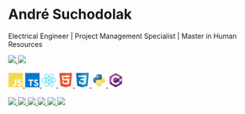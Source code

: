 # André Suchodolak
Electrical Engineer | Project Management Specialist | Master in Human Resources

 <div>
  <a href="https://github.com/a5uc">
  <img src="https://github-readme-stats.vercel.app/api?username=a5uc&show_icons=true&theme=dark&include_all_commits=true&count_private=true"/>
  <img src="https://github-readme-stats.vercel.app/api/top-langs/?username=a5uc&theme=dark"/>
</div>
<br>
<div>
  <img alt="a5uc-Js" height="30" src="https://raw.githubusercontent.com/devicons/devicon/master/icons/javascript/javascript-plain.svg">
  <img alt="a5uc-Ts" height="30" src="https://raw.githubusercontent.com/devicons/devicon/master/icons/typescript/typescript-plain.svg">
  <img alt="a5uc-React" height="30" src="https://raw.githubusercontent.com/devicons/devicon/master/icons/react/react-original.svg">
  <img alt="a5uc-HTML" height="30" src="https://raw.githubusercontent.com/devicons/devicon/master/icons/html5/html5-original.svg">
  <img alt="a5uc-CSS" height="30" src="https://raw.githubusercontent.com/devicons/devicon/master/icons/css3/css3-original.svg">
  <img alt="a5uc-Python" height="30"  src="https://raw.githubusercontent.com/devicons/devicon/master/icons/python/python-original.svg">
  <img alt="a5uc-Csharp" height="30" src="https://raw.githubusercontent.com/devicons/devicon/master/icons/csharp/csharp-original.svg">
</div>
<br/>
<div> 
  <a href="#" target="_blank">
    <img src="https://img.shields.io/badge/YouTube-FF0000?style=for-the-badge&logo=youtube&logoColor=white" target="_blank">
  </a>
  <a href="#" target="_blank">
    <img src="https://img.shields.io/badge/-Instagram-%23E4405F?style=for-the-badge&logo=instagram&logoColor=white" target="_blank">
  </a>
 	<a href="#" target="_blank">
    <img src="https://img.shields.io/badge/Twitch-9146FF?style=for-the-badge&logo=twitch&logoColor=white" target="_blank">
  </a>
  <a href="#" target="_blank">
    <img src="https://img.shields.io/badge/Discord-7289DA?style=for-the-badge&logo=discord&logoColor=white" target="_blank">
  </a> 
  <a href = "mailto:andresuchodolak@gmail.com">
    <img src="https://img.shields.io/badge/-Gmail-%23333?style=for-the-badge&logo=gmail&logoColor=white" target="_blank">
  </a>
  <a href="#" target="_blank">
    <img src="https://img.shields.io/badge/-LinkedIn-%230077B5?style=for-the-badge&logo=linkedin&logoColor=white" target="_blank">
  </a>  
</div>


<!---
a5uc/a5uc is a ✨ special ✨ repository because its `README.md` (this file) appears on your GitHub profile.
You can click the Preview link to take a look at your changes.
--->
